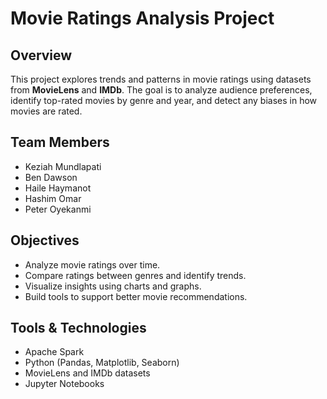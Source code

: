 # Movie Ratings Analysis Project

## Overview

This project explores trends and patterns in movie ratings using datasets from **MovieLens** and **IMDb**. The goal is to analyze audience preferences, identify top-rated movies by genre and year, and detect any biases in how movies are rated.

## Team Members
- Keziah Mundlapati
- Ben Dawson
- Haile Haymanot
- Hashim Omar
- Peter Oyekanmi

## Objectives

- Analyze movie ratings over time.
- Compare ratings between genres and identify trends.
- Visualize insights using charts and graphs.
- Build tools to support better movie recommendations.

## Tools & Technologies

- Apache Spark
- Python (Pandas, Matplotlib, Seaborn)
- MovieLens and IMDb datasets
- Jupyter Notebooks



